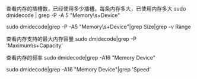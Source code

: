 查看内存的插槽数，已经使用多少插槽。每条内存多大，已使用内存多大
sudo dmidecode | grep -P -A 5 "Memory\s+Device"

sudo dmidecode|grep -P -A5 "Memory\s+Device"|grep Size|grep -v Range

查看内存支持的最大内存容量
sudo dmidecode|grep -P 'Maximum\s+Capacity'

查看内存的频率
sudo dmidecode|grep -A16 "Memory Device"

sudo dmidecode|grep -A16 "Memory Device"|grep 'Speed'
